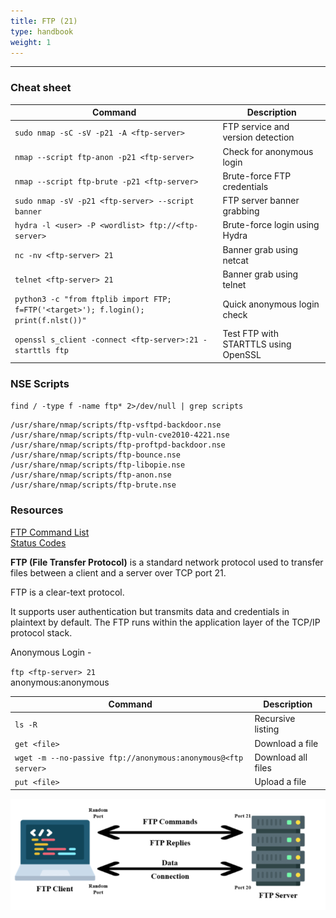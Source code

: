 ```yaml
---
title: FTP (21)
type: handbook
weight: 1
---
```

---

### Cheat sheet 

| Command                                                                                                     | Description                          |
|-------------------------------------------------------------------------------------------------------------|--------------------------------------|
| `sudo nmap -sC -sV -p21 -A <ftp-server>`                                                                    | FTP service and version detection    |
| `nmap --script ftp-anon -p21 <ftp-server>`                                                                  | Check for anonymous login            |
| `nmap --script ftp-brute -p21 <ftp-server>`                                                                 | Brute-force FTP credentials          |
| `sudo nmap -sV -p21 <ftp-server> --script banner`                                                           | FTP server banner grabbing           |
| `hydra -l <user> -P <wordlist> ftp://<ftp-server>`                                                          | Brute-force login using Hydra        |
| `nc -nv <ftp-server> 21`                                                                                    | Banner grab using netcat             |
| `telnet <ftp-server> 21`                                                                                    | Banner grab using telnet             |
| `python3 -c "from ftplib import FTP; f=FTP('<target>'); f.login(); print(f.nlst())"`                        | Quick anonymous login check          |
| `openssl s_client -connect <ftp-server>:21 -starttls ftp`                                                   | Test FTP with STARTTLS using OpenSSL |


### NSE Scripts

`find / -type f -name ftp* 2>/dev/null | grep scripts`

```/usr/share/nmap/scripts/ftp-syst.nse
/usr/share/nmap/scripts/ftp-vsftpd-backdoor.nse
/usr/share/nmap/scripts/ftp-vuln-cve2010-4221.nse
/usr/share/nmap/scripts/ftp-proftpd-backdoor.nse
/usr/share/nmap/scripts/ftp-bounce.nse
/usr/share/nmap/scripts/ftp-libopie.nse
/usr/share/nmap/scripts/ftp-anon.nse
/usr/share/nmap/scripts/ftp-brute.nse
```

### Resources 

[FTP Command List](https://web.archive.org/web/20230326204635/https://www.smartfile.com/blog/the-ultimate-ftp-commands-list/)<br>
[Status Codes](https://en.wikipedia.org/wiki/List_of_FTP_server_return_codes)

**FTP (File Transfer Protocol)** is a standard network protocol used to transfer files between a client and a server over TCP port 21. 

FTP is a clear-text protocol. 

It supports user authentication but transmits data and credentials in plaintext by default. The FTP runs within the application layer of the TCP/IP protocol stack. 

Anonymous Login - 

`ftp <ftp-server> 21`<br>
anonymous:anonymous

| Command                                                                                      | Description            |
|----------------------------------------------------------------------------------------------|------------------------|
| `ls -R`                                                                                      | Recursive listing      |
| `get <file>`                                                                                 | Download a file        |
| `wget -m --no-passive ftp://anonymous:anonymous@<ftp server>`                                | Download all files     |
| `put <file>`                                                                                 | Upload a file          |



![FTP Architecture](ftp.png)